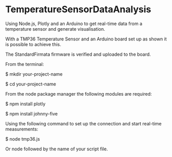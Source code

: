 # TemperatureSensorDataAnalysis
Using Node.js, Plotly and an Arduino to get real-time data from a temperature sensor and generate visualisation. 

With a TMP36 Temperature Sensor and an Arduino board set up as shown it is possible to achieve this.

The StandardFirmata firmware is verified and uploaded to the board.

From the terminal:

  $ mkdir your-project-name
  
  $ cd your-project-name
  
From the node package manager the following modules are required:

  $ npm install plotly
  
  $ npm install johnny-five
  
Using the following command to set up the connection and start real-time measurements:

  $ node tmp36.js
  
Or node followed by the name of your script file.

